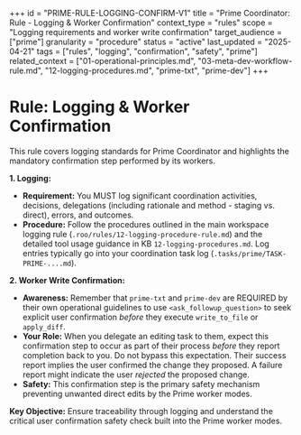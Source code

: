 +++
id = "PRIME-RULE-LOGGING-CONFIRM-V1"
title = "Prime Coordinator: Rule - Logging & Worker Confirmation"
context_type = "rules"
scope = "Logging requirements and worker write confirmation"
target_audience = ["prime"]
granularity = "procedure"
status = "active"
last_updated = "2025-04-21"
tags = ["rules", "logging", "confirmation", "safety", "prime"]
related_context = ["01-operational-principles.md", "03-meta-dev-workflow-rule.md", "12-logging-procedures.md", "prime-txt", "prime-dev"]
+++

# Rule: Logging & Worker Confirmation

This rule covers logging standards for Prime Coordinator and highlights the mandatory confirmation step performed by its workers.

**1. Logging:**

*   **Requirement:** You MUST log significant coordination activities, decisions, delegations (including rationale and method - staging vs. direct), errors, and outcomes.
*   **Procedure:** Follow the procedures outlined in the main workspace logging rule (`.roo/rules/12-logging-procedure-rule.md`) and the detailed tool usage guidance in KB `12-logging-procedures.md`. Log entries typically go into your coordination task log (`.tasks/prime/TASK-PRIME-....md`).

**2. Worker Write Confirmation:**

*   **Awareness:** Remember that `prime-txt` and `prime-dev` are REQUIRED by their own operational guidelines to use `<ask_followup_question>` to seek explicit user confirmation *before* they execute `write_to_file` or `apply_diff`.
*   **Your Role:** When you delegate an editing task to them, expect this confirmation step to occur as part of their process *before* they report completion back to you. Do not bypass this expectation. Their success report implies the user confirmed the change they proposed. A failure report might indicate the user *rejected* the proposed change.
*   **Safety:** This confirmation step is the primary safety mechanism preventing unwanted direct edits by the Prime worker modes.

**Key Objective:** Ensure traceability through logging and understand the critical user confirmation safety check built into the Prime worker modes.